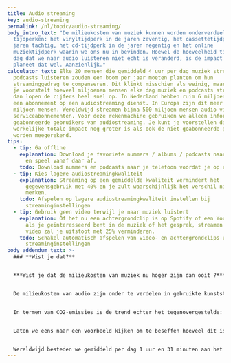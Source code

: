 ```yaml
---
title: Audio streaming
key: audio-streaming
permalink: /nl/topic/audio-streaming/
body_intro_text: "De milieukosten van muziek kunnen worden onderverdeeld in vier
  tijdperken: het vinyltijdperk in de jaren zeventig, het cassettetijdperk in de
  jaren tachtig, het cd-tijdperk in de jaren negentig en het online
  muziektijdperk waarin we ons nu in bevinden. Hoewel de hoeveelheid tijd per
  dag dat we naar audio luisteren niet echt is veranderd, is de impact op de
  planeet dat wel. Aanzienlijk."
calculator_text: Elke 20 mensen die gemiddeld 4 uur per dag muziek streamen of
  podcasts luisteren zouden een boom per jaar moeten planten om hun
  streaminggedrag te compenseren. Dit klinkt misschien als weinig, maar als je
  je voorstelt hoeveel miljoenen mensen elke dag muziek en podcasts streamen,
  dan lopen de cijfers heel snel op. In Nederland hebben ruim 6 miljoen mensen
  een abonnement op een audiostreaming dienst. In Europa zijn dit meer dan 70
  miljoen mensen. Wereldwijd streamen bijna 500 miljoen mensen audio via hun
  serviceabonnementen. Voor deze rekenmachine gebruiken we alleen informatie van
  geabonneerde gebruikers van audiostreaming. Je kunt je voorstellen dat de
  werkelijke totale impact nog groter is als ook de niet-geabonneerde gebruikers
  worden meegerekend.
tips:
  - tip: Ga offline
    explanation: Download je favoriete nummers / albums / podcasts naar je telefoon
      en speel vanaf daar af.
    todo: Download nummers en podcasts naar je telefoon voordat je op reis gaat
  - tip: Kies lagere audiostreamingkwaliteit
    explanation: Streaming op een gemiddelde kwaliteit vermindert het
      gegevensgebruik met 40% en je zult waarschijnlijk het verschil niet eens
      merken.
    todo: Afspelen op lagere audiostreamingkwaliteit instellen bij
      streaminginstellingen
  - tip: Gebruik geen video terwijl je naar muziek luistert
    explanation: Of het nu een achtergrondclip is op Spotify of een YouTube-clip,
      als je geïnteresseerd bent in de muziek of het gesprek, streamen zonder
      video zal je uitstoot met 25% verminderen.
    todo: Schakel automatisch afspelen van video- en achtergrondclips uit in je
      streaminginstellingen
body_addendum_text: >-
  ### **Wist je dat?**


  ***Wist je dat de milieukosten van muziek nu hoger zijn dan ooit ?***


  De milieukosten van audio zijn onder te verdelen in gebruikte kunststoffen en uitgestoten CO2-uitstoot. Op het gebied van plastics was de overgang naar streamen en downloaden rond en na 2013 een goede zaak in vergelijking met de vinyl- en cd-tijdperken. Eigenlijk is de totale hoeveelheid plastic die gebruikt wordt om muziekdragers te maken gedaald van 61 miljoen kg per jaar in 2013 naar 8 miljoen kg per jaar in 2021.


  In termen van CO2-emissies is de trend echter het tegenovergestelde:  de CO2-emissie-impact is gestegen van 157 miljoen kg in het CD-tijdperk tot bijna 500 miljoen kg in het huidige streamingtijdperk. En het stijgt steeds verder.


  Laten we eens naar een voorbeeld kijken om te beseffen hoeveel dit is. In 2021 bereikte de muziekclip Baby Shark Dance 9 miljard streams, het eerste enkele nummer dat meer dan 9 miljard keer werd gestreamd. Dit maakt het niet alleen een erg populair nummer, het betekent ook dat dit nummer in zijn eentje verantwoordelijk is voor de uitstoot van meer CO2 dan de jaarlijkse uitstoot van een heel land als Kroatië of Slowakije.


  Wereldwijd besteden we gemiddeld per dag 1 uur en 31 minuten aan het luisteren naar muziekstreams.
---
```

